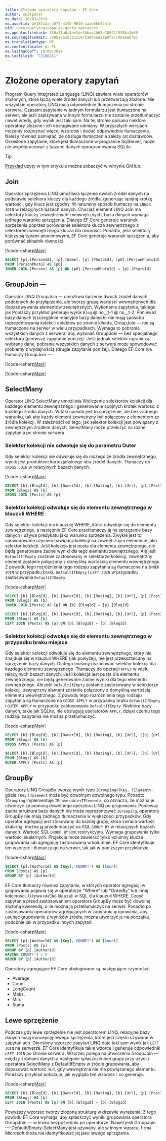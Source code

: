 ```yaml
---
title: Złożone operatory zapytań — EF Core
author: smitpatel
ms.date: 10/03/2019
ms.assetid: 2e187a2a-4072-4198-9040-aaad68e424fd
uid: core/querying/complex-query-operators
ms.openlocfilehash: 350a7fa6a3ee1de16bad4b63e10842f9356a1b60
ms.sourcegitcommit: 708b18520321c587b2046ad2ea9fa7c48aeebfe5
ms.translationtype: MT
ms.contentlocale: pl-PL
ms.lasthandoff: 10/09/2019
ms.locfileid: "72186261"
---
```

# <a name="complex-query-operators"></a>Złożone operatory zapytań

Program Query Integrated Language (LINQ) zawiera wiele operatorów złożonych, które łączą wiele źródeł danych lub przetwarzają złożone. Nie wszystkie operatory LINQ mają odpowiednie tłumaczenia po stronie serwera. Czasami zapytanie w jednym formularzu jest tłumaczone na serwer, ale jeśli zapisywana w innym formularzu nie zostanie przetłumaczyć nawet wtedy, gdy wynik jest taki sam. Na tej stronie opisano niektóre operatory złożone i ich obsługiwane odmiany. W przyszłych wersjach możemy rozpoznać więcej wzorców i dodać odpowiednie tłumaczenia. Należy również pamiętać, że obsługa tłumaczenia zależy od dostawców. Określone zapytanie, które jest tłumaczone w programie SqlServer, może nie współpracować z bazami danych oprogramowania SQLite.

> [!TIP]
> [Przykład](https://github.com/aspnet/EntityFramework.Docs/tree/master/samples/core/Querying) użyty w tym artykule można zobaczyć w witrynie GitHub.

## <a name="join"></a>Join

Operator sprzężenia LINQ umożliwia łączenie dwóch źródeł danych na podstawie selektora kluczy dla każdego źródła, generując spójną krotkę wartości, gdy klucz jest zgodny. W naturalny sposób tłumaczy na `INNER JOIN` w relacyjnych bazach danych. Chociaż element LINQ Join ma selektory kluczy zewnętrznych i wewnętrznych, baza danych wymaga jednego warunku sprzężenia. Dlatego EF Core generuje warunek sprzężenia poprzez porównanie selektora klucza zewnętrznego z selektorem wewnętrznego klucza dla równości. Ponadto, jeśli selektory kluczy są typami anonimowymi, EF Core generuje warunek sprzężenia, aby porównać składnik równości.

[!code-csharp[Main](../../../samples/core/Querying/ComplexQuery/Sample.cs#Join)]

```SQL
SELECT [p].[PersonId], [p].[Name], [p].[PhotoId], [p0].[PersonPhotoId], [p0].[Caption], [p0].[Photo]
FROM [PersonPhoto] AS [p0]
INNER JOIN [Person] AS [p] ON [p0].[PersonPhotoId] = [p].[PhotoId]
```

## <a name="groupjoin"></a>GroupJoin —

Operator LINQ GroupJoin — umożliwia łączenie dwóch źródeł danych podobnych do przyłączenia, ale tworzy grupę wartości wewnętrznych dla dopasowywania elementów zewnętrznych. Wykonanie zapytania, takiego jak Poniższy przykład generuje wynik `Blog` @ no__t-1 @ no__t-2. Ponieważ bazy danych (szczególnie relacyjne bazy danych) nie mają sposobu reprezentowania kolekcji obiektów po stronie klienta, GroupJoin — nie są tłumaczone na serwer w wielu przypadkach. Wymaga to pobrania wszystkich danych z serwera, aby wykonać GroupJoin — bez specjalnego selektora (pierwsze zapytanie poniżej). Jeśli jednak selektor ogranicza wybrane dane, pobranie wszystkich danych z serwera może spowodować problemy z wydajnością (drugie zapytanie poniżej). Dlatego EF Core nie tłumaczy GroupJoin —.

[!code-csharp[Main](../../../samples/core/Querying/ComplexQuery/Sample.cs#GroupJoin)]

[!code-csharp[Main](../../../samples/core/Querying/ComplexQuery/Sample.cs#GroupJoinComposed)]

## <a name="selectmany"></a>SelectMany

Operator LINQ SelectMany umożliwia Wyliczenie selektorów kolekcji dla każdego elementu zewnętrznego i generowanie spójnych krotek wartości z każdego źródła danych. W taki sposób jest to sprzężenie, ale bez żadnego warunku, tak aby każdy element zewnętrzny był połączony z elementem ze źródła kolekcji. W zależności od tego, jak selektor kolekcji jest powiązany z zewnętrznym źródłem danych, SelectMany może przełożyć na różne zapytania po stronie serwera.

### <a name="collection-selector-doesnt-reference-outer"></a>Selektor kolekcji nie odwołuje się do parametru Outer

Gdy selektor kolekcji nie odwołuje się do niczego ze źródła zewnętrznego, wynik jest produktem kartezjańskiego obu źródeł danych. Tłumaczy do `CROSS JOIN` w relacyjnych bazach danych.

[!code-csharp[Main](../../../samples/core/Querying/ComplexQuery/Sample.cs#SelectManyConvertedToCrossJoin)]

```SQL
SELECT [b].[BlogId], [b].[OwnerId], [b].[Rating], [b].[Url], [p].[PostId], [p].[AuthorId], [p].[BlogId], [p].[Content], [p].[Rating], [p].[Title]
FROM [Blogs] AS [b]
CROSS JOIN [Posts] AS [p]
```

### <a name="collection-selector-references-outer-in-a-where-clause"></a>Selektor kolekcji odwołuje się do elementu zewnętrznego w klauzuli WHERE

Gdy selektor kolekcji ma klauzulę WHERE, która odwołuje się do elementu zewnętrznego, a następnie EF Core przetłumaczy ją na sprzężenie bazy danych i używa predykatu jako warunku sprzężenia. Zwykle jest to spowodowane użyciem nawigacji kolekcji na zewnętrznym elemencie jako selektor kolekcji. Jeśli kolekcja jest pusta dla elementu zewnętrznego, nie będą generowane żadne wyniki dla tego elementu zewnętrznego. Ale jeśli `DefaultIfEmpty` zostanie zastosowany w selektorze kolekcji, zewnętrzny element zostanie połączony z domyślną wartością elementu wewnętrznego. Z powodu tego rozróżnienia tego rodzaju zapytania są tłumaczone na `INNER JOIN` w przypadku braku `DefaultIfEmpty` i `LEFT JOIN` w przypadku zastosowania `DefaultIfEmpty`.

[!code-csharp[Main](../../../samples/core/Querying/ComplexQuery/Sample.cs#SelectManyConvertedToJoin)]

```SQL
SELECT [b].[BlogId], [b].[OwnerId], [b].[Rating], [b].[Url], [p].[PostId], [p].[AuthorId], [p].[BlogId], [p].[Content], [p].[Rating], [p].[Title]
FROM [Blogs] AS [b]
INNER JOIN [Posts] AS [p] ON [b].[BlogId] = [p].[BlogId]

SELECT [b].[BlogId], [b].[OwnerId], [b].[Rating], [b].[Url], [p].[PostId], [p].[AuthorId], [p].[BlogId], [p].[Content], [p].[Rating], [p].[Title]
FROM [Blogs] AS [b]
LEFT JOIN [Posts] AS [p] ON [b].[BlogId] = [p].[BlogId]
```

### <a name="collection-selector-references-outer-in-a-non-where-case"></a>Selektor kolekcji odwołuje się do elementu zewnętrznego w przypadku braku miejsca

Gdy selektor kolekcji odwołuje się do elementu zewnętrznego, który nie znajduje się w klauzuli WHERE (jak powyżej), nie jest przekształcany na sprzężenie bazy danych. Dlatego musimy oszacować selektor kolekcji dla każdego elementu zewnętrznego. Tłumaczy do operacji `APPLY` w wielu relacyjnych bazach danych. Jeśli kolekcja jest pusta dla elementu zewnętrznego, nie będą generowane żadne wyniki dla tego elementu zewnętrznego. Ale jeśli `DefaultIfEmpty` zostanie zastosowany w selektorze kolekcji, zewnętrzny element zostanie połączony z domyślną wartością elementu wewnętrznego. Z powodu tego rozróżnienia tego rodzaju zapytania są tłumaczone na `CROSS APPLY` w przypadku braku `DefaultIfEmpty` i `OUTER APPLY` w przypadku zastosowania `DefaultIfEmpty`. Niektóre bazy danych, takie jak SQLite, nie obsługują operatorów `APPLY`, dzięki czemu tego rodzaju zapytania nie można przetłumaczyć.

[!code-csharp[Main](../../../samples/core/Querying/ComplexQuery/Sample.cs#SelectManyConvertedToApply)]

```SQL
SELECT [b].[BlogId], [b].[OwnerId], [b].[Rating], [b].[Url], ([b].[Url] + N'=>') + [p].[Title] AS [p]
FROM [Blogs] AS [b]
CROSS APPLY [Posts] AS [p]

SELECT [b].[BlogId], [b].[OwnerId], [b].[Rating], [b].[Url], ([b].[Url] + N'=>') + [p].[Title] AS [p]
FROM [Blogs] AS [b]
OUTER APPLY [Posts] AS [p]
```

## <a name="groupby"></a>GroupBy

Operatory LINQ GroupBy tworzą wynik typu `IGrouping<TKey, TElement>`, gdzie `TKey` i `TElement` może być dowolnym dowolnego typu. Ponadto `IGrouping` implementuje `IEnumerable<TElement>`, co oznacza, że można je utworzyć za pomocą dowolnego operatora LINQ po grupowaniu. Ponieważ żadna struktura bazy danych nie może reprezentować `IGrouping`, operatory GroupBy nie mają żadnego tłumaczenia w większości przypadków. Gdy operator agregacji jest stosowany do każdej grupy, która zwraca wartość skalarną, można ją przetłumaczyć na SQL `GROUP BY` w relacyjnych bazach danych. Wartość SQL `GROUP BY` jest restrykcyjna. Wymaga grupowania tylko wartości skalarnych. Projekcja może zawierać tylko kolumny klucza grupowania lub agregację zastosowana w kolumnie. EF Core identyfikuje ten wzorzec i tłumaczy go na serwer, tak jak w poniższym przykładzie:

[!code-csharp[Main](../../../samples/core/Querying/ComplexQuery/Sample.cs#GroupBy)]

```SQL
SELECT [p].[AuthorId] AS [Key], COUNT(*) AS [Count]
FROM [Posts] AS [p]
GROUP BY [p].[AuthorId]
```

EF Core tłumaczy również zapytania, w których operator agregacji w grupowaniu pojawia się w operatorze "Where" lub "OrderBy" lub innej kolejności. Używa `HAVING` klauzuli w SQL dla klauzuli WHERE. Część zapytania przed zastosowaniem operatora GroupBy może być dowolną złożoną kwerendą, o ile można ją przetłumaczyć na serwer. Ponadto po zastosowaniu operatorów agregujących w zapytaniu grupowania, aby usunąć grupowanie z wyników źródła, można utworzyć je na początku, podobnie jak w przypadku innych zapytań.

[!code-csharp[Main](../../../samples/core/Querying/ComplexQuery/Sample.cs#GroupByFilter)]

```SQL
SELECT [p].[AuthorId] AS [Key], COUNT(*) AS [Count]
FROM [Posts] AS [p]
GROUP BY [p].[AuthorId]
HAVING COUNT(*) > 0
ORDER BY [p].[AuthorId]
```

Operatory agregujące EF Core obsługiwane są następujące czynności:

- Average
- Count
- LongCount
- Maks.
- Min.
- Suma

## <a name="left-join"></a>Lewe sprzężenie

Podczas gdy lewe sprzężenie nie jest operatorem LINQ, relacyjne bazy danych mają koncepcję lewego sprzężenia, które jest często używane w zapytaniach. Określony wzorzec zapytań LINQ daje taki sam wynik jak `LEFT JOIN` na serwerze. EF Core identyfikuje takie wzorce i generuje odpowiednik `LEFT JOIN` po stronie serwera. Wzorzec polega na utworzeniu GroupJoin — między źródłami danych a następnie spłaszczeniem grupy przy użyciu operatora SelectMany z DefaultIfEmpty w źródle grupowania, aby dopasować wartość null, gdy wewnętrzna nie ma powiązanego elementu. Poniższy przykład pokazuje, jak wygląda ten wzorzec i co generuje.

[!code-csharp[Main](../../../samples/core/Querying/ComplexQuery/Sample.cs#LeftJoin)]

```SQL
SELECT [b].[BlogId], [b].[OwnerId], [b].[Rating], [b].[Url], [p].[PostId], [p].[AuthorId], [p].[BlogId], [p].[Content], [p].[Rating], [p].[Title]
FROM [Blogs] AS [b]
LEFT JOIN [Posts] AS [p] ON [b].[BlogId] = [p].[BlogId]
```

Powyższy wzorzec tworzy złożoną strukturę w drzewie wyrażenia. Z tego powodu EF Core wymaga, aby spłaszczyć wyniki grupowania operatora GroupJoin — w kroku bezpośrednio po operatorze. Nawet jeśli GroupJoin —-DefaultIfEmpty-SelectMany jest używany, ale w innym wzorcu, firma Microsoft może nie identyfikować jej jako lewego sprzężenia.
